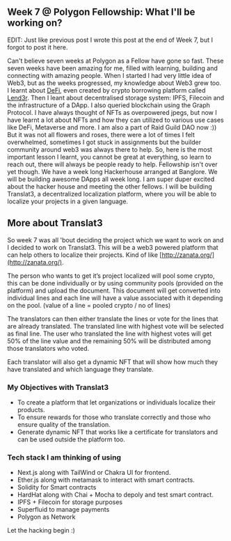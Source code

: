 ## Week 7 @ Polygon Fellowship: What I'll be working on?

EDIT: Just like previous post I wrote this post at the end of Week 7, but I forgot to post it here.

Can't believe seven weeks at Polygon as a Fellow have gone so fast. These seven weeks have been amazing for me, filled with learning, building and connecting with amazing people.
When I started I had very little idea of Web3, but as the weeks progressed, my knowledge about Web3 grew too.     
I learnt about [DeFi](https://rakshit087.hashnode.dev/my-week-3-polygon-fellowship-understanding-defi), even created by crypto borrowing platform called [Lend3r](https://devfolio.co/projects/lendr-d1f0). Then I leant about decentralised storage system: IPFS, Filecoin and the infrastructure of a DApp. I also queried blockchain using the Graph Protocol. I have always thought of NFTs as overpowered jpegs, but now I have learnt a lot about NFTs and how they can utilized to various use cases like DeFi, Metaverse and more. I am also a part of Raid Guild DAO now :))  
But it was not all flowers and roses, there were a lot of times I felt overwhelmed, sometimes I got stuck in assignments but the builder community around web3 was always there to help. 
So, here is the most important lesson I learnt, you cannot be great at everything, so learn to reach out, there will always be people ready to help. 
Fellowship isn't over yet though. We have a week long Hackerhouse arranged at Banglore. We will be building awesome DApps all week long. I am super duper excited about the hacker house and meeting the other fellows. I will be building Translat3, a decentralized localization platform, where you will be able to localize your projects in a given language. 

## More about Translat3

So week 7 was all 'bout deciding the project which we want to work on and I decided to work on Translat3. This will be a web3 powered platform that can help others to localize their projects. Kind of like [http://zanata.org/](http://zanata.org/). 

The person who wants to get it’s project localized will pool some crypto, this can be done individually or by using community pools (provided on the platform) and upload the document. This document will get converted into individual lines and  each line will have a value associated with it depending on the pool. (value of a line = pooled crypto / no of lines)

The translators can then either translate the lines or vote for the lines that are already translated. The translated line with highest vote will be selected as final line. The user who translated the line with highest votes will get 50% of the line value and the remaining 50% will be distributed among those translators who voted. 

Each translator will also get a dynamic NFT that will show how much they have translated and which language they translate.

### My Objectives with Translat3

- To create a platform that let organizations or individuals localize their products.
- To ensure rewards for those who translate correctly and those who ensure quality of the translation.
- Generate dynamic NFT that works like a certificate for translators and can be used outside the platform too.

### Tech stack I am thinking of using

- Next.js along with TailWind or Chakra UI for frontend.
- Ether.js along with metamask to interact with smart contracts.
- Solidity for Smart contracts
- HardHat along with Chai + Mocha to depoly and test smart contract.
- IPFS + Filecoin for storage purposes
- Superfluid to manage payments
- Polygon as Network

Let the hacking begin :)

